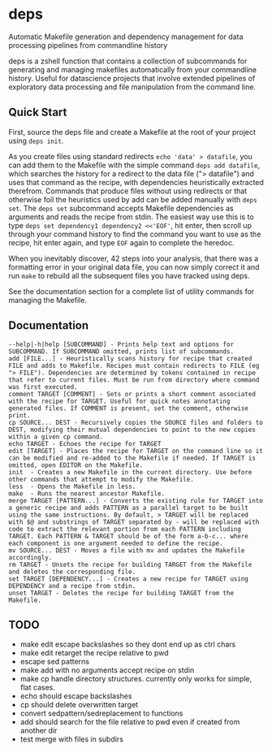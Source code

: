 # deps
Automatic Makefile generation and dependency management for data processing pipelines from commandline history

deps is a zshell function that contains a collection of subcommands for generating and managing makefiles automatically from your commandline history. Useful for datascience projects that involve extended pipelines of exploratory data processing and file manipulation from the command line.

## Quick Start

First, source the deps file and create a Makefile at the root of your project using `deps init`.

As you create files using standard redirects `echo 'data' > datafile`, you can add them to the Makefile with the simple command `deps add datafile`, which searches the history for a redirect to the data file ("> datafile") and uses that command as the recipe, with dependencies heuristically extracted therefrom. Commands that produce files without using redirects or that otherwise foil the heuristics used by add can be added manually with `deps set`. The `deps set` subcommand accepts Makefile dependencies as arguments  and reads the recipe from stdin. The easiest way use this is to type `deps set dependency1 dependency2 <<'EOF'`, hit enter, then scroll up through your command history to find the command you want to use as the recipe, hit enter again, and type `EOF` again to complete the heredoc.

When you inevitably discover, 42 steps into your analysis, that there was a formatting error in your original data file, you can now simply correct it and run `make` to rebuild all the subsequent files you have tracked using deps.

See the documentation section for a complete list of utility commands for managing the Makefile.

## Documentation

```
--help|-h|help [SUBCOMMAND] - Prints help text and options for SUBCOMMAND. If SUBCOMMAND omitted, prints list of subcommands.
add [FILE...] - Heuristically scans history for recipe that created FILE and adds to Makefile. Recipes must contain redirects to FILE (eg "> FILE"). Dependencies are determined by tokens contained in recipe that refer to current files. Must be run from directory where command was first executed.
comment TARGET [COMMENT] - Sets or prints a short comment associated with the recipe for TARGET. Useful for quick notes annotating generated files. If COMMENT is present, set the comment, otherwise print.
cp SOURCE... DEST - Recursively copies the SOURCE files and folders to DEST, modifying their mutual dependencies to point to the new copies within a given cp command.
echo TARGET - Echoes the recipe for TARGET
edit [TARGET] - Places the recipe for TARGET on the command line so it can be modified and re-added to the Makefile if needed. If TARGET is omitted, open EDITOR on the Makefile.
init  - Creates a new Makefile in the current directory. Use before other commands that attempt to modify the Makefile.
less  - Opens the Makefile in less.
make  - Runs the nearest ancestor Makefile.
merge TARGET [PATTERN...] - Converts the existing rule for TARGET into a generic recipe and adds PATTERN as a parallel target to be built using the same instructions. By default, > TARGET will be replaced with $@ and substrings of TARGET separated by - will be replaced with code to extract the relevant portion from each PATTERN including TARGET. Each PATTERN & TARGET should be of the form a-b-c... where each component is one argument needed to define the recipe.
mv SOURCE... DEST - Moves a file with mv and updates the Makefile accordingly.
rm TARGET - Unsets the recipe for building TARGET from the Makefile and deletes the corresponding file.
set TARGET [DEPENDENCY...] - Creates a new recipe for TARGET using DEPENDENCY and a recipe from stdin.
unset TARGET - Deletes the recipe for building TARGET from the Makefile.
```
## TODO
- make edit escape backslashes so they dont end up as ctrl chars
- make edit retarget the recipe relative to pwd
- escape sed patterns
- make add with no arguments accept recipe on stdin
- make cp handle directory structures. currently only works for simple, flat cases.
- echo should escape backslashes
- cp should delete overwritten target
- convert sedpattern/sedreplacement to functions
- add should search for the file relative to pwd even if created from another dir
- test merge with files in subdirs
